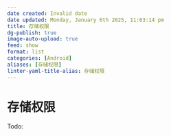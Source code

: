 ```yaml
---
date created: Invalid date
date updated: Monday, January 6th 2025, 11:03:14 pm
title: 存储权限
dg-publish: true
image-auto-upload: true
feed: show
format: list
categories: [Android]
aliases: [存储权限]
linter-yaml-title-alias: 存储权限
---
```


# 存储权限

Todo:
